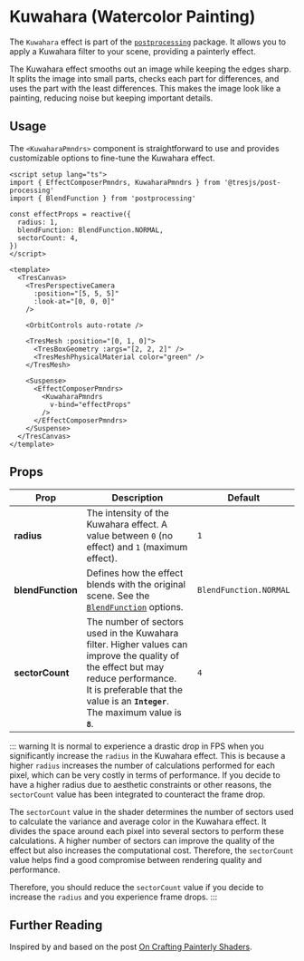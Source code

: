 # Kuwahara (Watercolor Painting)

<DocsDemo>
  <KuwaharaDemo />
</DocsDemo>

The `Kuwahara` effect is part of the [`postprocessing`](https://pmndrs.github.io/postprocessing/public/docs/class/src/effects/KuwaharaEffect.js~KuwaharaEffect.html) package. It allows you to apply a Kuwahara filter to your scene, providing a painterly effect.

The Kuwahara effect smooths out an image while keeping the edges sharp. It splits the image into small parts, checks each part for differences, and uses the part with the least differences. This makes the image look like a painting, reducing noise but keeping important details.

## Usage

The `<KuwaharaPmndrs>` component is straightforward to use and provides customizable options to fine-tune the Kuwahara effect.

```vue{2,5-9,26-32}
<script setup lang="ts">
import { EffectComposerPmndrs, KuwaharaPmndrs } from '@tresjs/post-processing'
import { BlendFunction } from 'postprocessing'

const effectProps = reactive({
  radius: 1,
  blendFunction: BlendFunction.NORMAL,
  sectorCount: 4,
})
</script>

<template>
  <TresCanvas>
    <TresPerspectiveCamera
      :position="[5, 5, 5]"
      :look-at="[0, 0, 0]"
    />

    <OrbitControls auto-rotate />

    <TresMesh :position="[0, 1, 0]">
      <TresBoxGeometry :args="[2, 2, 2]" />
      <TresMeshPhysicalMaterial color="green" />
    </TresMesh>

    <Suspense>
      <EffectComposerPmndrs>
        <KuwaharaPmndrs
          v-bind="effectProps"
        />
      </EffectComposerPmndrs>
    </Suspense>
  </TresCanvas>
</template>
```

## Props

| Prop           | Description                                                                                                                                                                  | Default                  |
| -------------- | ---------------------------------------------------------------------------------------------------------------------------------------------------------------------------- | ------------------------ |
| **radius**     | The intensity of the Kuwahara effect. A value between `0` (no effect) and `1` (maximum effect).                                                                               | `1`                      |
| **blendFunction** | Defines how the effect blends with the original scene. See the [`BlendFunction`](https://pmndrs.github.io/postprocessing/public/docs/variable/index.html#static-variable-BlendFunction) options. | `BlendFunction.NORMAL`   |
| **sectorCount** | The number of sectors used in the Kuwahara filter. Higher values can improve the quality of the effect but may reduce performance. <br> It is preferable that the value is an **`Integer`**. <br> The maximum value is **`8`**.  | `4`                      |

::: warning
It is normal to experience a drastic drop in FPS when you significantly increase the `radius` in the Kuwahara effect. This is because a higher `radius` increases the number of calculations performed for each pixel, which can be very costly in terms of performance. If you decide to have a higher radius due to aesthetic constraints or other reasons, the `sectorCount` value has been integrated to counteract the frame drop.

The `sectorCount` value in the shader determines the number of sectors used to calculate the variance and average color in the Kuwahara effect. It divides the space around each pixel into several sectors to perform these calculations. A higher number of sectors can improve the quality of the effect but also increases the computational cost. Therefore, the `sectorCount` value helps find a good compromise between rendering quality and performance.

Therefore, you should reduce the `sectorCount` value if you decide to increase the `radius` and you experience frame drops.
:::

## Further Reading

Inspired by and based on the post [On Crafting Painterly Shaders](https://blog.maximeheckel.com/posts/on-crafting-painterly-shaders/).
